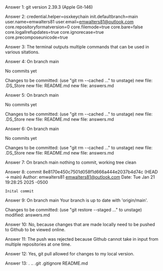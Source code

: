 Answer 1: git version 2.39.3 (Apple Git-146)

Answer 2: credential.helper=osxkeychain
init.defaultbranch=main
user.name=emwalters81
user.email=emwalters81@outlook.com
core.repositoryformatversion=0
core.filemode=true
core.bare=false
core.logallrefupdates=true
core.ignorecase=true
core.precomposeunicode=true

Answer 3: The terminal outputs multiple commands that can be used in various sitations.

Answer 4:
On branch main

No commits yet

Changes to be committed:
  (use "git rm --cached <file>..." to unstage)
	new file:   .DS_Store
	new file:   README.md
	new file:   answers.md

Answer 5:
On branch main

No commits yet

Changes to be committed:
  (use "git rm --cached <file>..." to unstage)
	new file:   .DS_Store
	new file:   README.md
	new file:   answers.md

Answer 6:
On branch main

No commits yet

Changes to be committed:
  (use "git rm --cached <file>..." to unstage)
	new file:   .DS_Store
	new file:   README.md
	new file:   answers.md

Answer 7:
On branch main
nothing to commit, working tree clean

Answer 8:
commit 8e8170e450c7501d058f1d666a444e2037b4d74c (HEAD -> main)
Author: emwalters81 <emwalters81@outlook.com>
Date:   Tue Jan 21 19:28:25 2025 -0500

    Inital commit

Answer 9:
On branch main
Your branch is up to date with 'origin/main'.

Changes to be committed:
  (use "git restore --staged <file>..." to unstage)
	modified:   answers.md

Answer 10: 
No, because changes that are made locally need to be pushed to Github to be viewed online.

Answer 11: 
The push was rejected because Github cannot take in input from multiple repositories at one time. 

Answer 12:
Yes, git pull allowed for changes to my local version.

Answer 13:
.		..		.git		.gitignore	README.md

